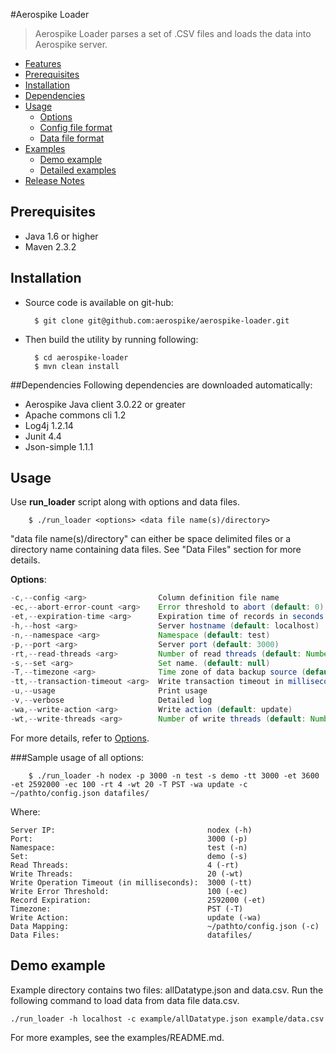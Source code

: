 #Aerospike Loader
> Aerospike Loader parses a set of .CSV files and loads the data into Aerospike server.

- [Features](doc/features.md)
- [Prerequisites](#Prerequisites)
- [Installation](#Installation)
- [Dependencies](#Dependencies)
- [Usage](#Usage)
    - [Options](doc/options.md)
    - [Config file format](doc/configformat.md)
    - [Data file format](doc/datafileformat.md)
- [Examples](doc/examples.md)
    - [Demo example](#demoexample)
    - [Detailed examples](doc/examples.md)
- [Release Notes](doc/releasenotes.md)

<a name="Prerequisites"></a>
## Prerequisites
* Java 1.6 or higher
* Maven 2.3.2

<a name="Installation"></a>
## Installation
* Source code is available on git-hub:

        $ git clone git@github.com:aerospike/aerospike-loader.git

* Then build the utility by running following:

        $ cd aerospike-loader
        $ mvn clean install

<a name="Dependencies"></a>
##Dependencies
Following dependencies are downloaded automatically:
* Aerospike Java client 3.0.22 or greater
* Apache commons cli 1.2
* Log4j 1.2.14
* Junit 4.4
* Json-simple 1.1.1

<a name="Usage"></a>
## Usage
Use **run_loader** script along with options and data files.  
    
        $ ./run_loader <options> <data file name(s)/directory>
"data file name(s)/directory" can either be space delimited files or a directory name containing data files. See "Data Files" section for more details.

__Options__:

``` java
-c,--config <arg>                Column definition file name
-ec,--abort-error-count <arg>    Error threshold to abort (default: 0)
-et,--expiration-time <arg>      Expiration time of records in seconds (default: never expire)
-h,--host <arg>                  Server hostname (default: localhost)
-n,--namespace <arg>             Namespace (default: test)
-p,--port <arg>                  Server port (default: 3000)
-rt,--read-threads <arg>         Number of read threads (default: Number of cores * 1)
-s,--set <arg>                   Set name. (default: null)
-T,--timezone <arg>              Time zone of data backup source (default: local timezone)
-tt,--transaction-timeout <arg>  Write transaction timeout in milliseconds(default: No timeout)
-u,--usage                       Print usage
-v,--verbose                     Detailed log
-wa,--write-action <arg>         Write action (default: update)
-wt,--write-threads <arg>        Number of write threads (default: Number of cores * 5)
```

For more details, refer to [Options](doc/options.md).

###Sample usage of all options:

        $ ./run_loader -h nodex -p 3000 -n test -s demo -tt 3000 -et 3600 -et 2592000 -ec 100 -rt 4 -wt 20 -T PST -wa update -c ~/pathto/config.json datafiles/

Where:

```
Server IP:                                  nodex (-h)
Port:                                       3000 (-p)
Namespace:                                  test (-n) 
Set:                                        demo (-s)
Read Threads:                               4 (-rt)
Write Threads:                              20 (-wt)
Write Operation Timeout (in milliseconds):  3000 (-tt)
Write Error Threshold:                      100 (-ec)
Record Expiration:                          2592000 (-et)
Timezone:                                   PST (-T)
Write Action:                               update (-wa) 
Data Mapping:                               ~/pathto/config.json (-c)
Data Files:                                 datafiles/
```

<a name="demoexample"></a>
## Demo example
Example directory contains two files: allDatatype.json and data.csv. Run the following command to load data from data file data.csv.

    ./run_loader -h localhost -c example/allDatatype.json example/data.csv

For more examples, see the examples/README.md.
